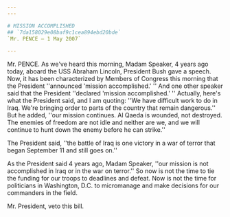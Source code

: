 ```yaml
---
---

# MISSION ACCOMPLISHED
## `7da158029e08baf9c1cea894ebd20bde`
`Mr. PENCE — 1 May 2007`

---
```



Mr. PENCE. As we've heard this morning, Madam Speaker, 4 years ago 
today, aboard the USS Abraham Lincoln, President Bush gave a speech. 
Now, it has been characterized by Members of Congress this morning that 
the President ''announced 'mission accomplished.' '' And one other 
speaker said that the President ''declared 'mission accomplished.' '' 
Actually, here's what the President said, and I am quoting: ''We have 
difficult work to do in Iraq. We're bringing order to parts of the 
country that remain dangerous.'' But he added, ''our mission continues. 
Al Qaeda is wounded, not destroyed. The enemies of freedom are not idle 
and neither are we, and we will continue to hunt down the enemy before 
he can strike.''

The President said, ''the battle of Iraq is one victory in a war of 
terror that began September 11 and still goes on.''

As the President said 4 years ago, Madam Speaker, ''our mission is 
not accomplished in Iraq or in the war on terror.'' So now is not the 
time to tie the funding for our troops to deadlines and defeat. Now is 
not the time for politicians in Washington, D.C. to micromanage and 
make decisions for our commanders in the field.

Mr. President, veto this bill.
